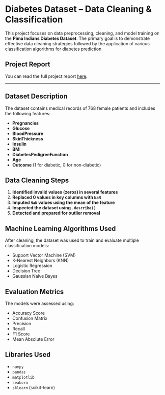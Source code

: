 # Diabetes Dataset – Data Cleaning & Classification

This project focuses on data preprocessing, cleaning, and model training on the **Pima Indians Diabetes Dataset**. The primary goal is to demonstrate effective data cleaning strategies followed by the application of various classification algorithms for diabetes prediction.

## Project Report

You can read the full project report [here]([https://your-pdf-link.com](https://github.com/user-attachments/files/21584940/DM-Article--v4.pdf)).  


---

## Dataset Description

The dataset contains medical records of 768 female patients and includes the following features:

- **Pregnancies**
- **Glucose**
- **BloodPressure**
- **SkinThickness**
- **Insulin**
- **BMI**
- **DiabetesPedigreeFunction**
- **Age**
- **Outcome** (1 for diabetic, 0 for non-diabetic)

## Data Cleaning Steps

1. **Identified invalid values (zeros) in several features**
2. **Replaced 0 values in key columns with `NaN`**
3. **Imputed `NaN` values using the mean of the feature**
4. **Inspected the dataset using `.describe()`**
5. **Detected and prepared for outlier removal**

## Machine Learning Algorithms Used

After cleaning, the dataset was used to train and evaluate multiple classification models:

- Support Vector Machine (SVM)
- K-Nearest Neighbors (KNN)
- Logistic Regression
- Decision Tree
- Gaussian Naive Bayes

## Evaluation Metrics

The models were assessed using:

- Accuracy Score
- Confusion Matrix
- Precision
- Recall
- F1 Score
- Mean Absolute Error

## Libraries Used

- `numpy`
- `pandas`
- `matplotlib`
- `seaborn`
- `sklearn` (scikit-learn)
